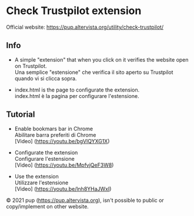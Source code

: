 # Check Trustpilot extension

Official website: https://pup.altervista.org/utility/check-trustpilot/

## Info

- A simple "extension" that when you click on it verifies the website open on Trustpilot.<br>
  Una semplice "estensione" che verifica il sito aperto su Trustpilot quando vi si clicca sopra.

- index.html is the page to configurate the extension.<br>
  index.html è la pagina per configurare l'estensione.
  
## Tutorial

- Enable bookmars bar in Chrome<br>
  Abilitare barra preferiti di Chrome<br>
  [Video] (https://youtu.be/bgVlQYXG1X)

- Configurate the extension<br>
  Configurare l'estensione<br>
  [Video] (https://youtu.be/MpfvjQeF3W8)
  
- Use the extension<br>
  Utilizzare l'estensione<br>
  [Video] (https://youtu.be/lnh8YHaJWxI)


© 2021 pup (https://pup.altervista.org), isn't possible to public or copy/implement on other website.
